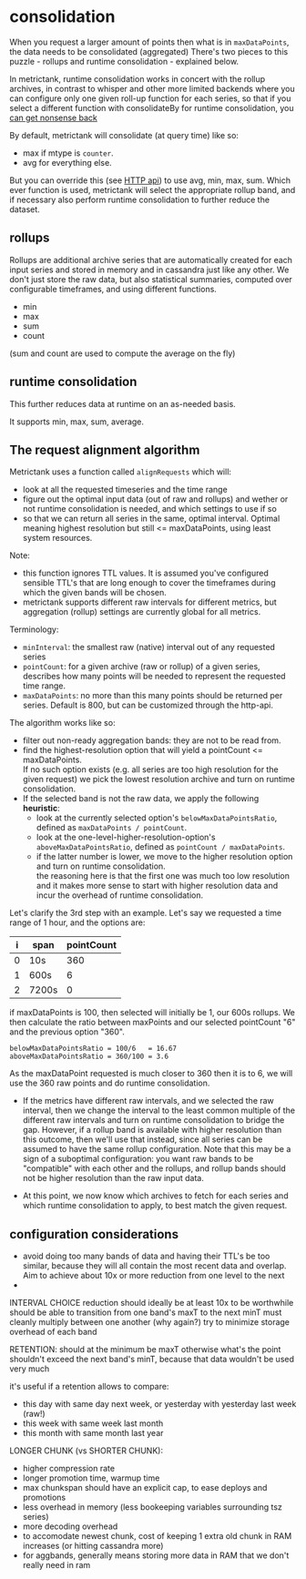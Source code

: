 # consolidation

When you request a larger amount of points then what is in `maxDataPoints`, the data needs to be consolidated (aggregated)
There's two pieces to this puzzle - rollups and runtime consolidation - explained below.

In metrictank, runtime consolidation works in concert with the rollup archives, in contrast to whisper and other more limited backends where you can configure only one given roll-up function for each series, so that if you select a different function with consolidateBy for runtime consolidation, you [can get nonsense back](https://blog.raintank.io/25-graphite-grafana-and-statsd-gotchas/#runtime.consolidation)

By default, metrictank will consolidate (at query time) like so:

* max if mtype is `counter`.
* avg for everything else.

But you can override this
(see [HTTP api](https://github.com/raintank/metrictank/blob/master/docs/http-api.md)) to use avg, min, max, sum.
Which ever function is used, metrictank will select the appropriate rollup band, and if necessary also perform runtime consolidation to further reduce the dataset.


## rollups
Rollups are additional archive series that are automatically created for each input series and stored in memory and in cassandra just like any other.
We don't just store the raw data, but also statistical summaries, computed over configurable timeframes, and using different functions.

* min
* max
* sum
* count

(sum and count are used to compute the average on the fly)


## runtime consolidation

This further reduces data at runtime on an as-needed basis.

It supports min, max, sum, average.


## The request alignment algorithm

Metrictank uses a function called `alignRequests` which will:

* look at all the requested timeseries and the time range
* figure out the optimal input data (out of raw and rollups) and wether or not runtime consolidation is needed, and which settings to use if so
* so that we can return all series in the same, optimal interval. Optimal meaning highest resolution but still <= maxDataPoints, using least system resources.

Note:
* this function ignores TTL values.  It is assumed you've configured sensible TTL's that are long enough to cover the timeframes during which the given bands will be chosen.
* metrictank supports different raw intervals for different metrics, but aggregation (rollup) settings are currently global for all metrics.

Terminology:

* `minInterval`: the smallest raw (native) interval out of any requested series
* `pointCount`: for a given archive (raw or rollup) of a given series, describes how many points will be needed to represent the requested time range.
* `maxDataPoints`: no more than this many points should be returned per series.  Default is 800, but can be customized through the http-api.

The algorithm works like so:

* filter out non-ready aggregation bands: they are not to be read from.
* find the highest-resolution option that will yield a pointCount <= maxDataPoints.  
  If no such option exists (e.g. all series are too high resolution for the given request) we pick the lowest resolution archive and turn on runtime consolidation.
* If the selected band is not the raw data, we apply the following **heuristic**: 
  - look at the currently selected option's `belowMaxDataPointsRatio`, defined as `maxDataPoints / pointCount`.
  - look at the one-level-higher-resolution-option's `aboveMaxDataPointsRatio`, defined as `pointCount / maxDataPoints`.
  - if the latter number is lower, we move to the higher resolution option and turn on runtime consolidation.  
  the reasoning here is that the first one was much too low resolution and it makes more sense to start with higher resolution data and incur the overhead of runtime consolidation.

Let's clarify the 3rd step with an example.
Let's say we requested a time range of 1 hour, and the options are:

| i   | span  | pointCount |
| --- | ----- | ---------- |
| 0   | 10s   | 360        |
| 1   | 600s  | 6          |
| 2   | 7200s | 0          |

if maxDataPoints is 100, then selected will initially be 1, our 600s rollups.
We then calculate the ratio between maxPoints and our
selected pointCount "6" and the previous option "360".

```
belowMaxDataPointsRatio = 100/6   = 16.67
aboveMaxDataPointsRatio = 360/100 = 3.6
```

As the maxDataPoint requested is much closer to 360 then it is to 6,
we will use the 360 raw points and do runtime consolidation.

* If the metrics have different raw intervals, and we selected the raw interval, then we change the interval to the least common multiple of the different raw intervals and turn on runtime consolidation to bridge the gap.
However, if a rollup band is available with higher resolution than this outcome, then we'll use that instead, since all series can be assumed to have the same rollup configuration.  Note that this may be a sign of a suboptimal configuration: you want raw bands to be "compatible" with each other and the rollups, and rollup bands should not be higher resolution than the raw input data.

* At this point, we now know which archives to fetch for each series and which runtime consolidation to apply, to best match the given request.

## configuration considerations

* avoid doing too many bands of data and having their TTL's be too similar, because they will all contain the most recent data and overlap.  
  Aim to achieve about 10x or more reduction from one level to the next
*


INTERVAL CHOICE
reduction should ideally be at least 10x to be worthwhile
should be able to transition from one band's maxT to the next minT
must cleanly multiply between one another (why again?)
try to minimize storage overhead of each band

RETENTION:
should at the minimum be maxT otherwise what's the point
shouldn't exceed the next band's minT, because that data wouldn't be used very much

it's useful if a retention allows to compare:
* this day with same day next week, or yesterday with yesterday last week (raw!)
* this week with same week last month
* this month with same month last year


LONGER CHUNK (vs SHORTER CHUNK):
* higher compression rate
* longer promotion time, warmup time
* max chunkspan should have an explicit cap, to ease deploys and promotions
* less overhead in memory (less bookeeping variables surrounding tsz series)
* more decoding overhead
* to accomodate newest chunk, cost of keeping 1 extra old chunk in RAM increases (or hitting cassandra more)
* for aggbands, generally means storing more data in RAM that we don't really need in ram
